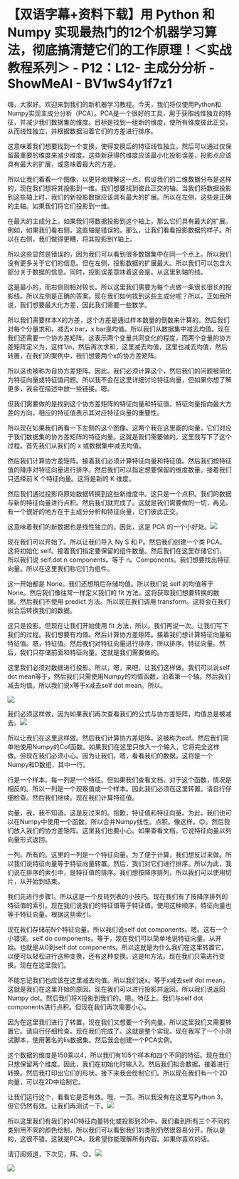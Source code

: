 # 【双语字幕+资料下载】用 Python 和 Numpy 实现最热门的12个机器学习算法，彻底搞清楚它们的工作原理！＜实战教程系列＞ - P12：L12- 主成分分析 - ShowMeAI - BV1wS4y1f7z1

嗨，大家好。欢迎来到我们的新机器学习教程。今天，我们将仅使用Python和Numpy实现主成分分析（PCA）。PCA是一个很好的工具，用于获取线性独立的特征，并减少我们数据集的维度。目标是找到一组新的维度，使所有维度彼此正交，从而线性独立，并根据数据沿着它们的方差进行排序。

这意味着我们想要找到一个变换，使得变换后的特征线性独立。然后可以通过仅保留最重要的维度来减少维度。这些新获得的维度应该最小化投影误差，投影点应该具有最大的扩展，或意味着最大的方差。

所以让我们看看一个图像，以更好地理解这一点。假设我们的二维数据分布是这样的，现在我们想将其投影到一维。我们想要找到彼此正交的轴。当我们将数据投影到这些轴上时，我们的新投影数据应该具有最大的扩展。所以在左侧，这些是正确的主轴。如果我们将它们投影到一维。

在最大的主成分上。如果我们将数据投影到这个轴上，那么它们具有最大的扩展。例如，如果我们看右侧。这些轴是错误的。那么，让我们看看投影数据的样子。所以在右侧，我们做得更糟，将其投影到Y轴上。

所以这些显然是错误的，因为我们可以看到很多数据集中在同一个点上。所以我们没有更多关于它们的信息。但在左侧，投影数据的扩展最大。所以我们可以包含大部分关于数据的信息。同时，投影误差意味着这会是。从这里到轴的线。

这是最小的，而右侧则相对较长。所以这里我们需要为每个点做一条很长很长的投影线。所以左侧是正确的答案。现在我们如何找到这些主成分呢？所以，正如我所说，我们想要最大化方差，因此我们需要一些数学。

所以我们需要样本X的方差，这个方差是通过样本数量的倒数来计算的。然后我们对每个分量求和，减去x bar，x bar是均值。所以我们从数据集中减去均值。现在我们还需要一个协方差矩阵。这表示两个变量共同变化的程度，而两个变量的协方差矩阵定义为，这样1/n，然后再次求和，这里减去均值，这里也减去均值，然后转置，在我们的案例中，我们想要两个x的协方差矩阵。

所以这也被称为自协方差矩阵。因此。我们必须计算这个，然后我们的问题被简化为特征向量或特征值问题。所以我不会在这里详细讨论特征向量，但如果你想了解更多，我会在描述中放一些链接。嗯。

但我们需要做的是找到这个协方差矩阵的特征向量和特征值，特征向量指向最大方差的方向，相应的特征值表示其对应特征向量的重要性。

所以现在如果我们再看一下左侧的这个图像。这两个我在这里画的向量，它们对应于我们数据集的协方差矩阵的特征向量。这就是我们需要做的。这里我写下了这个过程。首先我们从我们的 x 或数据集中减去均值。

然后我们计算协方差矩阵。接着我们必须计算特征向量和特征值。然后我们按特征值的降序对特征向量进行排序。然后我们可以指定想要保留的维度数量。接着我们只选择前 K 个特征向量。这将是新的 K 维度。

然后我们通过投影将原始数据转换到这些新维度中。这只是一个点积。我们的数据与新的特征向量进行点积。然后我们就完成了。这就是我们需要做的一切，再见。有一个很好的地方在于主成分分析和特征向量，它们彼此正交。

这意味着我们的新数据也是线性独立的。因此，这是 PCA 的一个小好处。![](img/592934822c91be0e4fe905744b84c579_1.png)

现在我们可以开始了。所以让我们导入 Ny S 和 P。然后我们创建一个类 PCA。这将初始化 self。接着我们指定要保留的组件数量。然后我们在这里存储它们，所以我们说 self.dot n components。等于 n。Components。我们想要找出特征向量。所以在这里我们称它们为组件。

这一开始都是 None。我们还想稍后存储均值。所以我们说 self 的均值等于 None。然后我们像往常一样定义我们的 fit 方法。这将获取我们想要转换的数据。然后我们不使用 predict 方法。所以现在我们调用 transform。这将会在我们拟合后转换我们的数据。

这只是投影。但现在让我们开始使用 fit 方法，所以。我们再说一次。让我们写下我们的过程。我们想要有均值。然后计算协方差矩阵。接着我们想计算特征向量和特征值。嗯，特征值。然后我们对特征向量进行排序。所以排序。特征向量。然后，我们只存储前面和特征向量。这就是我们需要做的。

这里我们必须对数据进行投影。所以，嗯，来吧，让我们这样做。我们可以说self dot mean等于，然后我们只需使用Numpy的均值函数，沿着第一个轴。然后我们减去均值。所以我们说x等于x减去self dot mean。所以。

![](img/592934822c91be0e4fe905744b84c579_3.png)

我们必须这样做，因为如果我们再次查看我们的公式与协方差矩阵，均值总是被减去。![](img/592934822c91be0e4fe905744b84c579_5.png)

所以让我们在这里这样做。然后我们计算协方差矩阵。这被称为cof。然后我们简单地使用Numpy的Cof函数。如果我们在这里只放入一个输入，它将完全这样做。但现在我们必须小心。因为让我们，嗯，看看我们的数据。这将是一个Numpy和D数组，其中一行。

行是一个样本。每一列是一个特征。但如果我们查看文档，对于这个函数，情况是相反的。所以一列是一个观察值或一个样本。因此我们必须在这里转置。请自行仔细检查。然后我们继续。现在我们计算特征值。

向量，我，我不知道。这是反过来的。抱歉，特征值和特征向量。为此，我们也可以在Numpy中使用一个函数。所以合并Numpy线性。点积。像这样。😊。然后我们放入我们的协方差矩阵。这里我们也要小心。如果查看文档，它说特征向量以列向量形式返回。

一列。所有的。这里的一列是一个特征向量。为了便于计算，我们想反过来做。所以我们说特征向量等于特征向量转置。然后，我们对它们进行排序。所以为此，我们说在排序的索引中，是特征值的排序。我们想按降序排列，所以我们可以使用切片，从开始到结束。

我们先进行步骤1。所以这是一个反转列表的小技巧。现在我们有了按降序排列的特征值的索引。现在我们说我们的特征值等于特征值。使用这种顺序，特征向量也等于特征向量。根据这些索引。

现在我们存储前N个特征向量。所以我们说self dot components。嗯。这有一个小错误。self do components。等于，现在我们可以简单地说特征向量。从开始。也就是从0到self dot components。所以这就是为什么我们在这里转置它，以便可以轻松进行这种变换，还有这种变换。这是fit方法。现在我们只需进行变换。现在在这里我们。

不能忘记我们也应该在这里减去均值。所以我们说x。等于x减去self dot mean，这就是我们在这里开始的原因。现在我们可以进行投影并返回。所以我们说返回Numpy dot。然后我们将X投影到我们的。嗯。特征上。我们与self dot components进行点积。但现在我们再次需要小心。

因为在这里我们进行了转置，现在我们又想要一个列向量。所以这里我们又需要转置它。请自行仔细检查。现在我们完成了。这就是整个实现。现在我写了一个小测试脚本，使用著名的Iis数据集。然后我会创建一个PCA实例。

这个数据的维度是150乘以4，所以我们有105个样本和四个不同的特征。现在我们只想保留两个维度。因此，我们在初始化时输入2。然后我们拟合数据，接着进行转换。然后我打印出它们的形状。接下来我会绘制它们。所以现在我们有一个2D向量，可以在2D中绘制它。

让我们运行这个，看看它是否有效。哦，一页。所以我没有在这里写Python 3，但它仍然有效。让我们再测试一下。![](img/592934822c91be0e4fe905744b84c579_7.png)

所以这里我们有我们的4D特征向量转化或投影到2D中。我们看到所有三个不同的类别用不同的颜色绘制，所以我们可以看到我们的类别仍然很容易分开。所以是的，这很不错。这就是PCA，我希望你能理解所有内容。如果你喜欢的话。

请订阅频道，下次见，拜。😊。![](img/592934822c91be0e4fe905744b84c579_9.png)

![](img/592934822c91be0e4fe905744b84c579_10.png)
